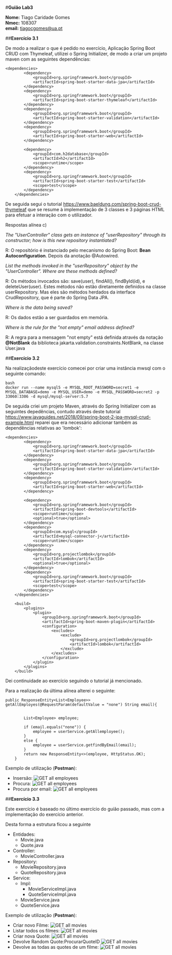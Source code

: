 #**Guião Lab3**

**Nome:** Tiago Caridade Gomes <br>
**Nmec:** 108307 <br>
**email:** tiagocgomes@ua.pt

##**Exercício 3.1**

De modo a realizar o que é pedido no exercício, Aplicação Spring Boot CRUD com Thymeleaf, utilizei o Spring Initializer, de modo a criar um projeto maven com as seguintes dependências:
```
<dependencies>
		<dependency>
			<groupId>org.springframework.boot</groupId>
			<artifactId>spring-boot-starter-data-jpa</artifactId>
		</dependency>
		<dependency>
			<groupId>org.springframework.boot</groupId>
			<artifactId>spring-boot-starter-thymeleaf</artifactId>
		</dependency>
		<dependency>
			<groupId>org.springframework.boot</groupId>
			<artifactId>spring-boot-starter-validation</artifactId>
		</dependency>
		<dependency>
			<groupId>org.springframework.boot</groupId>
			<artifactId>spring-boot-starter-web</artifactId>
		</dependency>

		<dependency>
			<groupId>com.h2database</groupId>
			<artifactId>h2</artifactId>
			<scope>runtime</scope>
		</dependency>
		<dependency>
			<groupId>org.springframework.boot</groupId>
			<artifactId>spring-boot-starter-test</artifactId>
			<scope>test</scope>
		</dependency>
	</dependencies>
```
De seguida segui o tutorial https://www.baeldung.com/spring-boot-crud-thymeleaf que se  resume à implementação de 3 classes e 3 páginas HTML para efetuar a interação com o utilizador.

Respostas alínea c)

*The "UserController" class gets an instance of "userRepository" through its constructor; how is this new repository instantiated?*

R: O repositório é instanciado pelo mecanismo do Spring Boot: __Bean Autoconfiguration__. Depois da anotação @Autowired.

*List the methods invoked in the "userRepository" object by the "UserController". Where are
these methods defined?*

R: Os métodos invocados são: save(user), findAll(), findById(id), e deleteUser(user). Estes métodos não estão diretamente definidos na classe userRepository. Mas eles são métodos herdados da interface CrudRepository, que é parte do Spring Data JPA.

*Where is the data being saved?*

R: Os dados estão a ser guardados em memória.

*Where is the rule for the "not empty" email address defined?*

R: A regra para a mensagem "not empty" está definida através da notação __@NotBlank__ da biblioteca jakarta.validation.constraints.NotBlank, na classe User.java


##**Exercício 3.2**

Na realizaçãodeste exercício comecei por criar uma instância mwsql com o seguinte comando:

```
bash
docker run --name mysql5 -e MYSQL_ROOT_PASSWORD=secret1 -e MYSQL_DATABASE=demo -e MYSQL_USER=demo -e MYSQL_PASSWORD=secret2 -p 33060:3306 -d mysql/mysql-server:5.7
```

De seguida criei um projeto Maven, através do Spring Initializer com as seguintes depedências, contudo através deste tutorial https://www.javaguides.net/2018/09/spring-boot-2-jpa-mysql-crud-example.html reparei que era necessário adicionar também as dependências relativas ao 'lombok':

```
<dependencies>
		<dependency>
			<groupId>org.springframework.boot</groupId>
			<artifactId>spring-boot-starter-data-jpa</artifactId>
		</dependency>
		<dependency>
			<groupId>org.springframework.boot</groupId>
			<artifactId>spring-boot-starter-validation</artifactId>
		</dependency>
		<dependency>
			<groupId>org.springframework.boot</groupId>
			<artifactId>spring-boot-starter-web</artifactId>
		</dependency>

		<dependency>
			<groupId>org.springframework.boot</groupId>
			<artifactId>spring-boot-devtools</artifactId>
			<scope>runtime</scope>
			<optional>true</optional>
		</dependency>
		<dependency>
			<groupId>com.mysql</groupId>
			<artifactId>mysql-connector-j</artifactId>
			<scope>runtime</scope>
		</dependency>
		<dependency>
			<groupId>org.projectlombok</groupId>
			<artifactId>lombok</artifactId>
			<optional>true</optional>
		</dependency>
		<dependency>
			<groupId>org.springframework.boot</groupId>
			<artifactId>spring-boot-starter-test</artifactId>
			<scope>test</scope>
		</dependency>
	</dependencies>

	<build>
		<plugins>
			<plugin>
				<groupId>org.springframework.boot</groupId>
				<artifactId>spring-boot-maven-plugin</artifactId>
				<configuration>
					<excludes>
						<exclude>
							<groupId>org.projectlombok</groupId>
							<artifactId>lombok</artifactId>
						</exclude>
					</excludes>
				</configuration>
			</plugin>
		</plugins>
	</build>
```
Dei continuidade ao exercício seguindo o tutorial já mencionado.

Para a realização da última alínea alterei o seguinte:

```
public ResponseEntity<List<Employee>> getAllEmployes(@RequestParam(defaultValue = "none") String email){

       
        List<Employee> employee;

        if (email.equals("none")) {
            employee = userService.getAllemployee();
        }
        else {
            employee = userService.getfindByEmail(email);
        }
        return new ResponseEntity<>(employee, HttpStatus.OK);
    }
```

Exemplo de utilização (__Postman__): 
- Insersão:
    ![GET all employees](prints/inserir.png)
- Procura:
    ![GET all employees](prints/procura.png)
- Procura por email:
    ![GET all employees](prints/email.png)

##**Exercício 3.3**

Este exercício é baseado no último exercício do guião passado, mas com a implementação do exercício anterior.

Desta forma a estrutura ficou a seguinte
- Entidades:
    - Movie.java 
    - Quote.java
- Controller:
    - MovieController.java
- Repository:
    - MovieRepository.java
    - QuoteRepository.java
- Service: 
    - Impl:
        - MovieServiceImpl.java
        - QuoteServiceImpl.java
    - MovieService.java
    - QuoteService.java

Exemplo de utilização (__Postman__): 
- Criar novo Filme:
    ![GET all movies](prints/filme.png)
- Listar todos os filmes:
    ![GET all movies](prints/filmes.png)
- Criar nova Quote:
    ![GET all movies](prints/quote.png)
- Devolve Random Quote:ProcurarQuoteID
    ![GET all movies](prints/randomquote.png)
- Devolve as todas as quotes de um filme:
    ![GET all movies](prints/quotesid.png)
